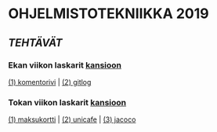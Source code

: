 # **OHJELMISTOTEKNIIKKA 2019**

## *TEHTÄVÄT*

### **Ekan viikon laskarit** [kansioon](https://github.com/ellikiiski/ot-harjoitustyo/tree/master/laskarit/viikko1)
[(1) komentorivi](https://github.com/ellikiiski/ot-harjoitustyo/blob/master/laskarit/viikko1/komentorivi.txt) |
[(2) gitlog](https://github.com/ellikiiski/ot-harjoitustyo/blob/master/laskarit/viikko1/gitlog.txt)

### **Tokan viikon laskarit** [kansioon](https://github.com/ellikiiski/ot-harjoitustyo/tree/master/laskarit/viikko2)
[(1) maksukortti](https://github.com/ellikiiski/ot-harjoitustyo/tree/master/laskarit/viikko2/Maksukortti) |
[(2) unicafe](https://github.com/ellikiiski/ot-harjoitustyo/tree/master/laskarit/viikko2/Unicafe) |
[(3) jacoco](https://github.com/ellikiiski/ot-harjoitustyo/blob/master/laskarit/viikko2/jacoco-report.JPG)
